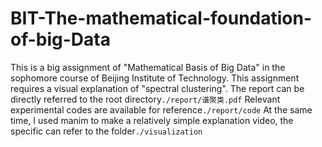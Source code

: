 # BIT-The-mathematical-foundation-of-big-Data
This is a big assignment of "Mathematical Basis of Big Data" in the sophomore course of Beijing Institute of Technology.
This assignment requires a visual explanation of "spectral clustering".
The report can be directly referred to the root directory`./report/谱聚类.pdf`
Relevant experimental codes are available for reference`./report/code`
At the same time, I used manim to make a relatively simple explanation video, the specific can refer to the folder`./visualization`
